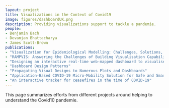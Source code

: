 ```yaml
---
layout: project
title: Visualizations in the Context of Covid19
image: figures/dashboardUK.png
description: Providing visualizations support to tackle a pandemie.
people:
- Benjamin Bach
- Devanjan Bhattacharya
- James Scott-Brown
publications: 
- "Visualization for Epidemiological Modelling: Challenges, Solutions, Reflections & Recommendation"
- "RAMPVIS: Answering the Challenges of Building Visualisation Capabilities for Large-scale Emergency Responses"
- "Designing an interactive real-time web-mapped dashboard to visualise conflict ceasefires data over COVID-19 infection rates: Facilities and the way ahead"
- "Dashboard Design Patterns"
- "Propagating Visual Designs to Numerous Plots and Dashboards"
- "Application-Based COVID-19 Micro-Mobility Solution for Safe and Smart Navigation in Pandemics"
- "An interactive tracker for ceasefires in the time of COVID-19"
---
```


This page summarizes efforts from different projects around helping to understand the Covid10 pandemie.  
